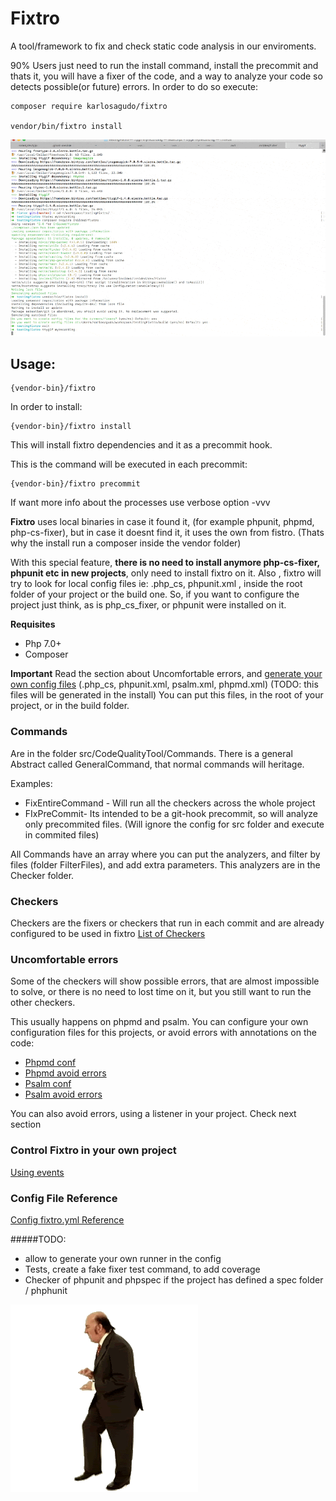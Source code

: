# Fixtro

A tool/framework to fix and check static code analysis in our enviroments. 

90% Users just need to run the install command, install the precommit and thats it, you will have a fixer of the code, and a way to analyze your code so detects possible(or future) errors.
In order to do so execute:
    
    composer require karlosagudo/fixtro
 
    vendor/bin/fixtro install

![Installing Fixtro](docs/fixtro-install.gif)


## Usage:

    {vendor-bin}/fixtro
    
In order to install:

    {vendor-bin}/fixtro install    

This will install fixtro dependencies and it as a precommit hook.

This is the command will be executed in each precommit:
    
    {vendor-bin}/fixtro precommit
         
If want more info about the processes use verbose option -vvv

**Fixtro** uses local binaries in case it found it, (for example phpunit, phpmd, php-cs-fixer),
 but in case it doesnt find it, it uses the own from fistro. (Thats why the install run a composer inside the vendor folder)
 
With this special feature, **there is no need to install anymore php-cs-fixer, phpunit etc in new projects**, only need to install fixtro on it.
Also , fixtro will try to look for local config files ie: .php_cs, phpunit.xml , inside the root folder of your project or the build one.
So, if you want to configure the project just think, as is php_cs_fixer, or phpunit were installed on it.

**Requisites**
* Php 7.0+
* Composer

**Important**
Read the section about Uncomfortable errors, and [generate your own config files](docs/configFile.md)
(.php_cs, phpunit.xml, psalm.xml, phpmd.xml)
(TODO: this files will be generated in the install)
You can put this files, in the root of your project, or in the build folder.
         
### Commands
Are in the folder src/CodeQualityTool/Commands.
There is a general Abstract called GeneralCommand, that normal commands will heritage.

Examples:
- FixEntireCommand - Will run all the checkers across the whole project
- FIxPreCommit- Its intended to be a git-hook precommit, so will analyze only precommited files. (Will ignore the config for src folder and execute in commited files)

All Commands have an array where you can put the analyzers,
and filter by files (folder FilterFiles), and add extra parameters.
This analyzers are in the Checker folder.

### Checkers
Checkers are the fixers or checkers that run in each commit and are already configured to be used in fixtro
[List of Checkers](docs/checkers.md)


### Uncomfortable errors

Some of the checkers will show possible errors, that are almost impossible to solve, or there is no need to lost time on it, but you still want to run the other checkers.

This usually happens on phpmd and psalm.
You can configure your own configuration files for this projects, or avoid errors with annotations on the code:
- [Phpmd conf](https://phpmd.org/documentation/writing-a-phpmd-rule.html)
- [Phpmd avoid errors](https://phpmd.org/documentation/suppress-warnings.html)
- [Psalm conf](https://github.com/vimeo/psalm/wiki/Configuration)
- [Psalm avoid errors](https://github.com/vimeo/psalm/wiki/Dealing-with-code-issues)

You can also avoid errors, using a listener in your project. Check next section

### Control Fixtro in your own project
[Using events](docs/events.md)

### Config File Reference
[Config fixtro.yml Reference](docs/configFile.md)


#####TODO:
- allow to generate your own runner in the config
- Tests, create a fake fixer test command, to add coverage
- Checker of phpunit and phpspec if the project has defined a spec folder / phphunit

![Fixtro Logo](docs/fixtro.gif)